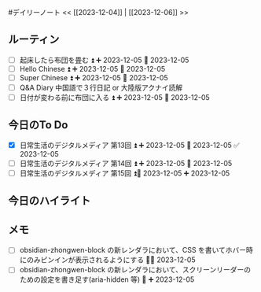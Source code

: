 #デイリーノート
<< [[2023-12-04]] | [[2023-12-06]] >>
## ルーティン
- [ ] 起床したら布団を畳む ⏫ ➕ 2023-12-05 📅 2023-12-05 
- [ ] Hello Chinese ⏫ ➕ 2023-12-05 📅 2023-12-05 
- [ ] Super Chinese ⏫ ➕ 2023-12-05 📅 2023-12-05 
- [ ] Q&A Diary 中国語で３行日記 or 大陸版アクナイ読解
- [ ] 日付が変わる前に布団に入る ⏫ ➕ 2023-12-05 📅 2023-12-05 
## 今日のTo Do
- [x] 日常生活のデジタルメディア 第13回 ⏫ ➕ 2023-12-05 📅 2023-12-05 ✅ 2023-12-05
- [ ] 日常生活のデジタルメディア 第14回 ⏫ ➕ 2023-12-05 📅 2023-12-05
- [ ] 日常生活のデジタルメディア 第15回 ⏫📅 2023-12-05 ➕ 2023-12-05 
## 今日のハイライト
## メモ
- [ ] obsidian-zhongwen-block の新レンダラにおいて、CSS を書いてホバー時にのみピンインが表示されるようにする 🔽➕ 2023-12-05 
- [ ] obsidian-zhongwen-block の新レンダラにおいて、スクリーンリーダーのための設定を書き足す(aria-hidden 等) 🔽 ➕ 2023-12-05 